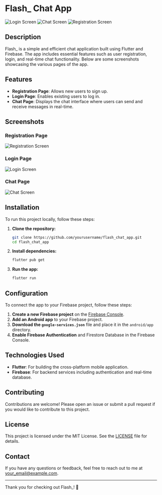 # Flash_ Chat App

![Login Screen](path/to/your/image1.jpg)
![Chat Screen]([https://github.com/RaunakSharma002/ChatApp/tree/main/images/chat-page.jpg])
![Registration Screen](path/to/your/image3.jpg)

## Description

Flash_ is a simple and efficient chat application built using Flutter and Firebase. The app includes essential features such as user registration, login, and real-time chat functionality. Below are some screenshots showcasing the various pages of the app.

## Features

- **Registration Page**: Allows new users to sign up.
- **Login Page**: Enables existing users to log in.
- **Chat Page**: Displays the chat interface where users can send and receive messages in real-time.

## Screenshots

### Registration Page
![Registration Screen](path/to/your/image3.jpg)

### Login Page
![Login Screen](path/to/your/image1.jpg)

### Chat Page
![Chat Screen](path/to/your/image2.jpg)

## Installation

To run this project locally, follow these steps:

1. **Clone the repository:**
    ```bash
    git clone https://github.com/yourusername/flash_chat_app.git
    cd flash_chat_app
    ```

2. **Install dependencies:**
    ```bash
    flutter pub get
    ```

3. **Run the app:**
    ```bash
    flutter run
    ```

## Configuration

To connect the app to your Firebase project, follow these steps:

1. **Create a new Firebase project** on the [Firebase Console](https://console.firebase.google.com/).
2. **Add an Android app** to your Firebase project.
3. **Download the `google-services.json`** file and place it in the `android/app` directory.
4. **Enable Firebase Authentication** and Firestore Database in the Firebase Console.

## Technologies Used

- **Flutter**: For building the cross-platform mobile application.
- **Firebase**: For backend services including authentication and real-time database.

## Contributing

Contributions are welcome! Please open an issue or submit a pull request if you would like to contribute to this project.

## License

This project is licensed under the MIT License. See the [LICENSE](LICENSE) file for details.

## Contact

If you have any questions or feedback, feel free to reach out to me at your_email@example.com.

---

Thank you for checking out Flash_! 🚀
